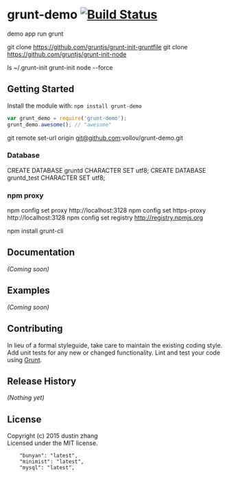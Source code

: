 # grunt-demo [![Build Status](https://secure.travis-ci.org/vollov/grunt-demo.png?branch=master)](http://travis-ci.org/vollov/grunt-demo)





demo app run grunt

git clone https://github.com/gruntjs/grunt-init-gruntfile
git clone https://github.com/gruntjs/grunt-init-node

ls ~/.grunt-init
grunt-init node --force



## Getting Started
Install the module with: `npm install grunt-demo`

```javascript
var grunt_demo = require('grunt-demo');
grunt_demo.awesome(); // "awesome"
```
git remote set-url origin git@github.com:vollov/grunt-demo.git


### Database
CREATE DATABASE gruntd CHARACTER SET utf8;
CREATE DATABASE gruntd_test CHARACTER SET utf8;

### npm proxy
npm config set proxy http://localhost:3128
npm config set https-proxy http://localhost:3128
npm config set registry http://registry.npmjs.org

npm install grunt-cli
## Documentation
_(Coming soon)_

## Examples
_(Coming soon)_

## Contributing
In lieu of a formal styleguide, take care to maintain the existing coding style. Add unit tests for any new or changed functionality. Lint and test your code using [Grunt](http://gruntjs.com/).

## Release History
_(Nothing yet)_

## License
Copyright (c) 2015 dustin zhang  
Licensed under the MIT license.


		"bunyan": "latest",
		"minimist": "latest",
		"mysql": "latest",
